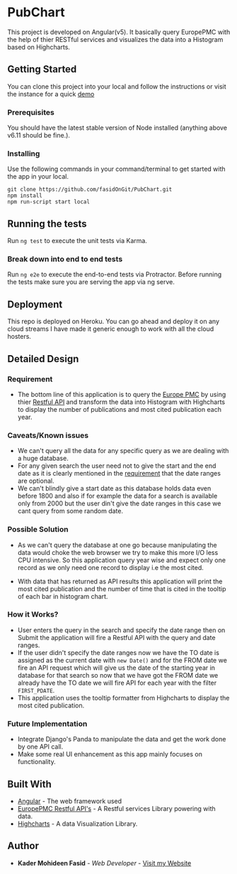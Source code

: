 
# PubChart

This project is developed on Angular(v5). It basically query EuropePMC with the help of thier RESTful services and visualizes the data into a Histogram based on Highcharts.

## Getting Started

You can clone this project into your local and follow the instructions or visit the instance for a quick [demo](http://europepmc.herokuapp.com)
### Prerequisites
You should have the latest stable version of Node installed (anything above v6.11 should be fine.).

### Installing
Use the following commands in your command/terminal to get started with the app in your local.

```
git clone https://github.com/fasidOnGit/PubChart.git
npm install
npm run-script start local
```

## Running the tests

Run `ng test` to execute the unit tests via Karma.

### Break down into end to end tests
Run `ng e2e` to execute the end-to-end tests via Protractor. Before running the tests make sure you are serving the app via ng serve.

## Deployment

This repo is deployed on Heroku. You can go ahead and deploy it on any cloud streams I have made it generic enough to work with all the cloud hosters.

## Detailed Design
### Requirement
   * The bottom line of this application is to query the [Europe PMC](https://europepmc.org) by using thier [Restful API](https://europepmc.org/RestfulWebService) and transform the data into Histogram with Highcharts to display the number of publications and most cited publication each year.
### Caveats/Known issues
   * We can't query all the data for any specific query as we are dealing with a huge database.
   * For any given search the user need not to give the start and the end date as it is clearly mentioned in the [requirement](https://gist.github.com/gxa/38ebff10dbd41e314dc8389bcb8fe1e4) that the date ranges are optional.
   * We can't blindly give a start date as this database holds data even before 1800 and also if for example the data for a search is available only from 2000 but the user din't give the date ranges in this case we cant query from some random date.
### Possible Solution
   * As we can't query the database at one go because manipulating the data would choke the web browser we try to make this more I/O less CPU intensive. So this application query year wise and expect only one record as we only need one record to display i.e the most cited.
   
   * With data that has returned as API results this application will print the most cited publication and the number of time that is cited in the tooltip of each bar in histogram chart.
### How it Works?
   * User enters the query in the search and specify the date range then on Submit the application will fire a Restful API with the query and date ranges.
   * If the user didn't specify the date ranges now we have the TO date is assigned as the current date with `new Date()` and for the FROM date we fire an API request which will give us the date of the starting year in database for that search so now that we have got the FROM date we already have the TO date we will fire API for each year with the filter `FIRST_PDATE`.
   * This application uses the tooltip formatter from Highcharts to display the most cited publication.
### Future Implementation
   * Integrate Django's Panda to manipulate the data and get the work done by one API call.
   * Make some real UI enhancement as this app mainly focuses on functionality.
   
## Built With

* [Angular](https://angular.io/) - The web framework used
* [EuropePMC Restful API's](https://europepmc.org/RestfulWebService) - A Restful services Library powering with data.
* [Highcharts](https://highcharts.com/) - A data Visualization Library.


## Author

* **Kader Mohideen Fasid** - *Web Developer* - [Visit my Website](https://fasid.herokuapp.com)

